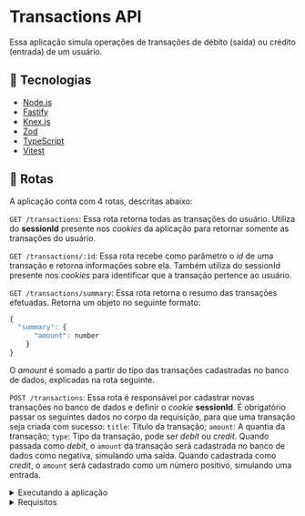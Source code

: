# Transactions API

Essa aplicação simula operações de transações de débito (saída) ou crédito (entrada) de um usuário.

## :rocket: Tecnologias

- [Node.js](https://nodejs.org/en)
- [Fastify](https://fastify.dev/)
- [Knex.js](https://knexjs.org/)
- [Zod](https://zod.dev/)
- [TypeScript](https://www.typescriptlang.org)
- [Vitest](https://vitest.dev/)
  
## :twisted_rightwards_arrows: Rotas

A aplicação conta com 4 rotas, descritas abaixo:

`GET /transactions`: Essa rota retorna todas as transações do usuário. Utiliza do **sessionId** presente nos *cookies* da aplicação para retornar somente as transações do usuário.

`GET /transactions/:id`: Essa rota recebe como parâmetro o *id* de uma transação e retorna informações sobre ela. Também utiliza do sessionId presente nos *cookies* para identificar que a transação pertence ao usuário.

`GET /transactions/summary`: Essa rota retorna o resumo das transações efetuadas. Retorna um objeto no seguinte formato: 
```js 
{
  "summary": { 
      "amount": number 
    }
}
```
O *amount* é somado a partir do tipo das transações cadastradas no banco de dados, explicadas na rota seguinte.

`POST /transactions`: Essa rota é responsável por cadastrar novas transações no banco de dados e definir o *cookie* **sessionId**. É obrigatório passar os seguintes dados no corpo da requisição, para que uma transação seja criada com sucesso: `title`: Título da transação; `amount`: A quantia da transação; `type`: Tipo da transação, pode ser *debit* ou *credit*. Quando passada como *debit*, o `amount` da transação será cadastrada no banco de dados como negativa, simulando uma saída. Quando cadastrada como *credit*, o `amount` será cadastrado como um número positivo, simulando uma entrada.

<details>
<summary>Executando a aplicação</summary>

### :information_source: Executando a aplicação

Abaixo segue as instruções para rodar a aplicação:

**1º** Comece clonando este repositório:
```bash 
git clone https://github.com/felipesanderp/ignite-node-02-rest-api.git
```

**2º** Acesse a pasta do projeto em um terminal de preferência própria:
```bash 
cd ignite-node-02-rest-api
```

**3º** Ainda no terminal, instale as dependências do projeto, com um gerenciador de pacotes de preferência própria (aqui estou utilizando o *npm*):
```bash 
npm install
```
**4º** Agora, copie o arquivo `.env.example` na raiz do projeto:
```bash 
cp .env.example .env
``` 
Um novo arquivo deverá aparecer na raiz do projeto. Você deverá abri-lo utilizando um editor de texto ou código de sua preferência, como o Visual Studio Code e preencher as duas variáveis ambiente `DATABASE_URL` e `DATABASE_CLIENT`. Essas duas variáveis podem variar de acordo com o tipo do banco de dados escolhido: se escolher utilizar o SQLite, o `DATABASE_CLIENT` deverá ser preenchido com *"sqlite"* e a `DATABASE_URL` com algo como *"./db/app.db"*. Se escolher utilizar o PostgreSQL, o `DATABASE_CLIENT` deverá ser preenchido com *"pg"* e o `DATABASE_URL` com uma *string* de conexão do PostgreSQL aceita pelo Knex.js.

**5º** Após terminar de instalar as dependências e configurar as variáveis ambiente, execute o comando abaixo no terminal para realizar as *migrations*, isto é, criar as tabelas no banco de dados:
```bash 
npm run knex migrate:latest
```
Uma mensagem de sucesso deverá aparecer no seu terminal, como `Batch 1 run: 2 migrations`

**6º** Agora, é só executar a aplicação e testa-lá em uma ferramenta cliente de API's, como o [Insomnia](https://insomnia.rest/):
```bash 
npm run dev
```
A aplicação será executada na porta `3333`. Se acontecer algum erro de conflito nesta porta, você poderá modifica-lá no arquivo `index.ts` da pasta `env` ou parar a aplicação que já está utilizando essa porta.

</details>

<details>
<summary>Requisitos</summary>

## RF

- [x] O usuário deve poder criar uma nova transação;
- [x] O usuário deve poder obter um resumo da sua conta;
- [x] O usuário deve poder listar todas as transações que já ocorreram;
- [x] O usuário deve poder visualizar uma transação única;

## RN

- [x] A transação pode ser do tipo crédito que somará ao valor total, ou débito subtrairá;
- [x] Deve ser possível identificarmos o usuário entre as requisições;
- [x] O usuário só pode visualizar transações o qual ele criou;
</details>